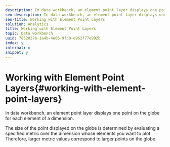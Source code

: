 ```yaml
---
description: In data workbench, an element point layer displays one point on the globe for each element of a dimension.
seo-description: In data workbench, an element point layer displays one point on the globe for each element of a dimension.
seo-title: Working with Element Point Layers
solution: Analytics
title: Working with Element Point Layers
topic: Data workbench
uuid: 7852037b-1a4b-4e86-9fc0-e962f77e992b
index: y
internal: n
snippet: y
---
```


# Working with Element Point Layers{#working-with-element-point-layers}

In data workbench, an element point layer displays one point on the globe for each element of a dimension.

 The size of the point displayed on the globe is determined by evaluating a specified metric over the dimension whose elements you want to plot. Therefore, larger metric values correspond to larger points on the globe. 
